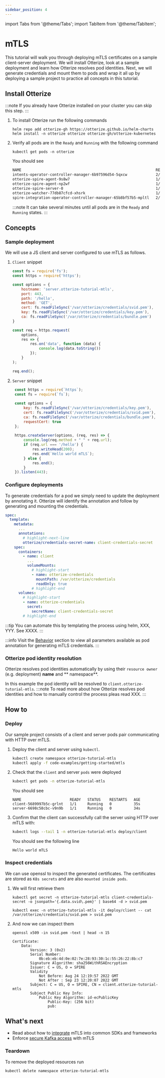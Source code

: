 ```yaml
---
sidebar_position: 4
---
```

import Tabs from '@theme/Tabs';
import TabItem from '@theme/TabItem';

# mTLS

This tutorial will walk you through deploying mTLS certificates on a sample client-server deployment.
We will install Otterize, look at a sample deployment and learn how Otterize resolves pod identities.
Next, we will generate credentials and mount them to pods
and wrap it all up by deploying a sample project to practice all concepts in this tutorial.

## Install Otterize

:::note
If you already have Otterize installed on your cluster you can skip this step.
:::

1. To install Otterize run the following commands
   ```shell
   helm repo add otterize-gh https://otterize.github.io/helm-charts
   helm install -n otterize otterize otterize-gh/otterize-kubernetes
   ```
2. Verify all pods are in the `Ready` and `Running` with the following command
   ```
   kubectl get pods -n otterize
   ```
   You should see
   ```bash
   NAME                                                             READY   STATUS    RESTARTS      AGE
   intents-operator-controller-manager-6b97596d54-5qxcw             2/2     Running   0             53s
   otterize-spire-agent-9s8w7                                       1/1     Running   0             54s
   otterize-spire-agent-np2wf                                       1/1     Running   1 (33s ago)   54s
   otterize-spire-server-0                                          1/1     Running   0             53s
   otterize-watcher-77db87cfcd-xhsrk                                1/1     Running   0             53s
   spire-integration-operator-controller-manager-65b8bf57b5-mpltl   2/2     Running   0             53s
   ```
   :::note
   It can take several minutes until all pods are in the `Ready` and `Running` states.
   :::

## Concepts

### Sample deployment

We will use a JS client and server configured to use mTLS as follows.

1. `Client` snippet
    ```js
    const fs = require('fs');
    const https = require('https');
    
    const options = {
        hostname: 'server.otterize-tutorial-mtls',
        port: 443,
        path: '/hello',
        method: 'GET',
        cert: fs.readFileSync('/var/otterize/credentials/svid.pem'),
        key: fs.readFileSync('/var/otterize/credentials/key.pem'),
        ca: fs.readFileSync('/var/otterize/credentials/bundle.pem')
    }
    
    const req = https.request(
        options,
        res => {
            res.on('data', function (data) {
                console.log(data.toString())
            });
        }
    );
    
    req.end();
    ```
2. `Server` snippet
   ```js
    const https = require(`https`);
    const fs = require(`fs`);
    
    const options = {
        key: fs.readFileSync('/var/otterize/credentials/key.pem'),
        cert: fs.readFileSync('/var/otterize/credentials/svid.pem'),
        ca: fs.readFileSync('/var/otterize/credentials/bundle.pem'),
        requestCert: true
    };
    
    https.createServer(options, (req, res) => {
        console.log(req.method + " " + req.url);
        if (req.url === '/hello') {
            res.writeHead(200);
            res.end(`Hello world mTLS`);
        } else {
            res.end();
        }
    }).listen(443);
   ```

### Configure deployments

To generate credentials for a pod we simply need to update the deployment by annotating it.
Otterize will identify the annotation and follow by generating and mounting the credentials.

```yaml
spec:
  template:
    metadata:
      ...
      annotations:
        # highlight-next-line
        otterize/credentials-secret-name: client-credentials-secret
    spec:
      containers:
        - name: client
          ...
          volumeMounts:
            # highlight-start
            - name: otterize-credentials
              mountPath: /var/otterize/credentials
              readOnly: true
            # highlight-end
      volumes:
        # highlight-start
        - name: otterize-credentials
          secret:
            secretName: client-credentials-secret
        # highlight-end
```

:::tip
You can automate this by templating the process using helm, XXX, YYY. See XXXX.
:::

:::info
Visit the [Behavior](/documentation/credential-operator/behavior) section to view all parameters available as pod
annotation for generating mTLS credentials.
:::

### Otterize pod identity resolution

Otterize resolves pod identities automatically by using their `resource owner` (e.g. deployment) **name** and **
namespace**.

In this example the pod identity will be resolved to `client.otterize-tutorial-mtls`.
:::note
To read more about how Otterize resolves pod identities and how to manually control the process pleas read XXX.
:::

## How to

### Deploy

Our sample project consists of a client and server pods pair communicating with HTTP over mTLS.

1. Deploy the client and server using `kubectl`.
   ```bash
   kubectl create namespace otterize-tutorial-mtls
   kubectl apply -f code-examples/getting-started/mtls
   ```
2. Check that the `client` and server `pods` were deployed
   ```bash
   kubectl get pods -n otterize-tutorial-mtls
   ```
   You should see
   ```
   NAME                      READY   STATUS    RESTARTS   AGE
   client-5689997b5c-grlnt   1/1     Running   0          35s
   server-6698c58cbc-v9n9b   1/1     Running   0          34s
   ```
3. Confirm that the client can successfully call the server using HTTP over mTLS with:

   ```bash
   kubectl logs --tail 1 -n otterize-tutorial-mtls deploy/client
   ```

   You should see the following line

   ```shell
   Hello world mTLS
   ```

### Inspect credentials

We can use openssl to inspect the generated certificates. The certificates are stored as `K8s secrets` and are also
`mounted inside pods`.

1. We will first retrieve them

   <Tabs>
     <TabItem value="secret-direct" label="K8s secret" default>

   ```shell
   kubectl get secret -n otterize-tutorial-mtls client-credentials-secret -o jsonpath='{.data.svid\.pem}' | base64 -d > svid.pem
   ```
   </TabItem>
     <TabItem value="secret-pod" label="K8s pod mount" default>

   ```shell
   kubectl exec -n otterize-tutorial-mtls -it deploy/client -- cat /var/otterize/credentials/svid.pem > svid.pem
   ```

   </TabItem>
   </Tabs>

2. And now we can inspect them

   ```shell
   openssl x509 -in svid.pem -text | head -n 15
   ```

   ```x509
   Certificate:
       Data:
           Version: 3 (0x2)
           Serial Number:
               0b:eb:eb:4d:0e:02:7e:28:93:30:1c:55:26:22:8b:c7
           Signature Algorithm: sha256WithRSAEncryption
           Issuer: C = US, O = SPIRE
           Validity
               Not Before: Aug 24 12:19:57 2022 GMT
               Not After : Sep 23 12:20:07 2022 GMT
           Subject: C = US, O = SPIRE, CN = client.otterize-tutorial-mtls
           Subject Public Key Info:
               Public Key Algorithm: id-ecPublicKey
                   Public-Key: (256 bit)
                   pub:
   ```

## What's next

- Read about how to [integrate](/documentation/sdk-integration/credential-sdk-integration) mTLS into common SDKs and
  frameworks
- Enforce [secure Kafka access](/documentation/getting-started/kafka-mtls) with mTLS

### Teardown

To remove the deployed resources run

```bash
kubectl delete namespace otterize-tutorial-mtls
```